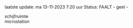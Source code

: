 laatste update: 
ma 13-11-2023  7:20   uur 
Status: FAALT - geel - 
<div class="service Y">schijfruimte</div><div class="service Y">microstation</div>